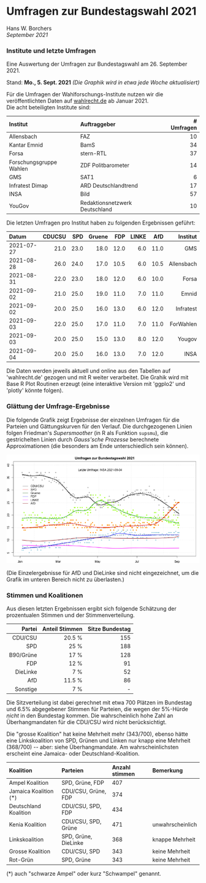 # Umfragen zur Bundestagswahl 2021

Hans W. Borchers  
*September 2021*

### Institute und letzte Umfragen

Eine Auswertung der Umfragen zur Bundestagswahl am 26. September 2021.

Stand: **Mo., 5. Sept. 2021**
*(Die Graphik wird in etwa jede Woche aktualisiert)*

Für die Umfragen der Wahlforschungs-Institute nutzen wir die veröffentlichten Daten auf [wahlrecht.de](https://www.wahlrecht.de/) ab Januar 2021.\
Die acht beteiligten Institute sind:

| Institut                 | Auftraggeber                    | # Umfragen |
|:-------------------------|:--------------------------------|-----------:|
| Allensbach               | FAZ                             |         10 |
| Kantar Emnid             | BamS                            |         34 |
| Forsa                    | stern-RTL                       |         37 |
| Forschungsgruppe Wahlen  | ZDF Politbarometer              |         14 |
| GMS                      | SAT1                            |          6 |
| Infratest Dimap          | ARD Deutschlandtrend            |         17 |
| INSA                     | Bild                            |         57 |
| YouGov                   | Redaktionsnetzwerk Deutschland  |         10 |

Die letzten Umfragen pro Institut haben zu folgenden Ergebnissen geführt:

|      Datum | CDUCSU |  SPD | Gruene |  FDP  | LINKE |  AfD |   Institut |
|:-----------|-------:|-----:|-------:|------:|------:|-----:|-----------:|
| 2021-07-27 |  21.0  | 23.0 |  18.0  |  12.0 |  6.0  | 11.0 |        GMS |
| 2021-08-28 |  26.0  | 24.0 |  17.0  |  10.5 |  6.0  | 10.5 | Allensbach |
| 2021-08-31 |  22.0  | 23.0 |  18.0  |  12.0 |  6.0  | 10.0 |      Forsa |
| 2021-09-02 |  21.0  | 25.0 |  19.0  |  11.0 |  7.0  | 11.0 |      Emnid |
| 2021-09-02 |  20.0  | 25.0 |  16.0  |  13.0 |  6.0  | 12.0 |  Infratest |
| 2021-09-03 |  22.0  | 25.0 |  17.0  |  11.0 |  7.0  | 11.0 |  ForWahlen |
| 2021-09-03 |  20.0  | 25.0 |  15.0  |  13.0 |  8.0  | 12.0 |     Yougov |
| 2021-09-04 |  20.0  | 25.0 |  16.0  |  13.0 |  7.0  | 12.0 |       INSA |

Die Daten werden jeweils aktuell und online aus den Tabellen auf 'wahlrecht.de' gezogen und mit R weiter verarbeitet. Die Grahik wird mit Base R Plot Routinen erzeugt (eine interaktive Version mit 'ggplo2' und 'plotly' könnte folgen).

### Glättung der Umfrage-Ergebnisse

Die folgende Grafik zeigt Ergebnisse der einzelnen Umfragen für die Parteien und Gättungskurven für den Verlauf. Die durchgezogenen Linien folgen Friedman's *Supersmoother* (in R als Funktion `supsmu`), die gestrichelten Linien durch *Gauss'sche Prozesse* berechnete Approximationen (die besonders am Ende unterschiedlich sein können).

![](Umfragen.png)

(Die Einzelergebnisse für AfD und DieLinke sind nicht eingezeichnet, um die Grafik im unteren Bereich nicht zu überlasten.)


### Stimmen und Koalitionen

Aus diesen letzten Ergebnissen ergibt sich folgende Schätzung der prozentualen Stimmen und der Stimmenverteilung.

| Partei    | Anteil Stimmen | Sitze Bundestag|
|----------:|---------------:|---------------:|
| CDU/CSU   | 20.5 % | 155 |
| SPD       | 25   % | 188 |
| B90/Grüne | 17   % | 128 |
| FDP       | 12   % |  91 |
| DieLinke  |  7   % |  52 |
| AfD       | 11.5 % |  86 |
| Sonstige  |  7   % |   - |

Die Sitzverteilung ist dabei gerechnet mit etwa 700 Plätzen im Bundestag und 6.5% abgegebener Stimmen für Parteien, die wegen der 5%-Hürde *nicht* in den Bundestag kommen. Die wahrscheinlich hohe Zahl an Überhangmandaten für die CDU/CSU wird nicht berücksichtigt.

Die "grosse Koalition" hat keine Mehrheit mehr (343/700), ebenso hätte eine Linkskoalition von SPD, Grünen und Linken nur knapp eine Mehrheit (368/700) -- aber: siehe Überhangmandate. Am wahrscheinlichsten erscheint eine Jamaica- oder Deutschland-Koalition.

| Koalition | Parteien | Anzahl stimmen | Bemerkung |
|:----------|:---------|:---------------|:----------|
| Ampel Koalition | SPD, Grüne, FDP | 407 |  |
| Jamaica Koalition (*) | CDU/CSU, Grüne, FDP | 374 |  |
| Deutschland Koalition | CDU/CSU, SPD, FDP | 434 |  |
| Kenia Koalition | CDU/CSU, SPD, Grüne | 471 | unwahrscheinlich |
| Linkskoalition | SPD, Grüne, DieLinke | 368 | knappe Mehrheit |
| Grosse Koalition | CDU/CSU, SPD | 343 | keine Mehrheit |
| Rot-Grün | SPD, Grüne | 343 | keine Mehrheit |

(*) auch "schwarze Ampel" oder kurz "Schwampel" genannt.



